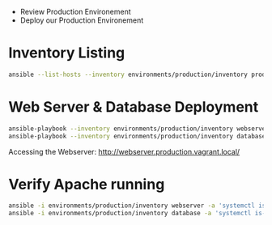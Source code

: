 * Review Production Environement
* Deploy our Production Environement

# Inventory Listing

```bash
ansible --list-hosts --inventory environments/production/inventory production
```

# Web Server & Database Deployment

```bash
ansible-playbook --inventory environments/production/inventory webserver.yml
ansible-playbook --inventory environments/production/inventory database.yml
```

Accessing the Webserver: http://webserver.production.vagrant.local/

# Verify Apache running

```bash
ansible -i environments/production/inventory webserver -a 'systemctl is-active httpd'
ansible -i environments/production/inventory database -a 'systemctl is-active mariadb'
```
